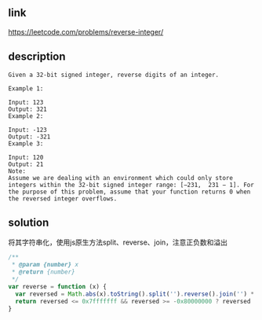 ## link

https://leetcode.com/problems/reverse-integer/

## description

```
Given a 32-bit signed integer, reverse digits of an integer.

Example 1:

Input: 123
Output: 321
Example 2:

Input: -123
Output: -321
Example 3:

Input: 120
Output: 21
Note:
Assume we are dealing with an environment which could only store integers within the 32-bit signed integer range: [−231,  231 − 1]. For the purpose of this problem, assume that your function returns 0 when the reversed integer overflows.
```

## solution

将其字符串化，使用js原生方法split、reverse、join，注意正负数和溢出

```javascript
/**
 * @param {number} x
 * @return {number}
 */
var reverse = function (x) {
  var reversed = Math.abs(x).toString().split('').reverse().join('') * Math.sign(x)
  return reversed <= 0x7fffffff && reversed >= -0x80000000 ? reversed : 0
}
```
